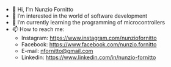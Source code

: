 - 👋 Hi, I’m Nunzio Fornitto
- 👀 I’m interested in the world of software development
- 🌱 I’m currently learning the programming of microcontrollers
- 📫 How to reach me:
     - Instagram: https://www.instagram.com/nunziofornitto 
     - Facebook: https://www.facebook.com/nunzio.fornitto 
     - E-mail: nfornitto@gmail.com
     - Linkedin: https://www.linkedin.com/in/nunzio-fornitto

<!---
NunzioFornitto/NunzioFornitto is a ✨ special ✨ repository because its `README.md` (this file) appears on your GitHub profile.
You can click the Preview link to take a look at your changes.
--->
